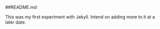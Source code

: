 ##README.md

This was my first experiment with Jekyll. Intend on adding more to it at a later date.
